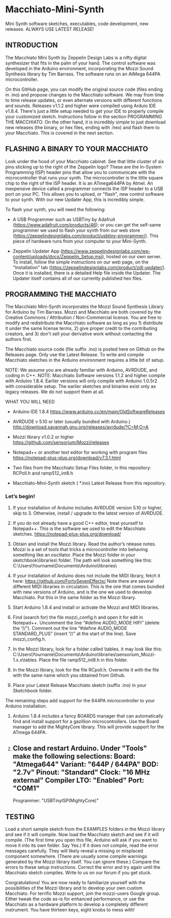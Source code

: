 # Macchiato-Mini-Synth
Mini Synth software sketches, executables, code development, new releases. ALWAYS USE LATEST RELEASE!

## INTRODUCTION

The Macchiato Mini Synth by Zeppelin Design Labs is a nifty digital synthesizer that fits in the palm of your hand. The control software was developed in the Arduino environment, incorporating the Mozzi Sound Synthesis library by Tim Barrass. The software runs on an AtMega 644PA microcontroller.

On this GitHub page, you can modify the original source code (files ending in .ino) and propose changes to the Macchiato software. We may from time to time release updates, or even alternate versions with  different functions and sounds. Releases v1.1.2 and higher were compiled using Arduio IDE v1.8.4. There's just a little setup needed to get your IDE to properly compile your customized sketch. Instructions follow in the section PROGRAMMING THE MACCHIATO. On the other hand, it is incredibly simple to just download new releases (the binary, or hex files, ending with .hex) and flash them to your Macchiato. This is covered in the next section.

## FLASHING A BINARY TO YOUR MACCHIATO

Look under the hood of your Macchiato cabinet. See that little cluster of six pins sticking up to the right of the Zeppelin logo? These are the In-System Programming (ISP) header pins that allow you to communicate with the microcontroller that runs your synth. The microcontroller is the little square chip to the right of the ISP header. It is an ATmega644PA  by Atmel. An inexpensive device called a programmer connects the ISP header to a USB port on your PC. This allows you to upload, or "flash", new control software to your synth.  With our new Updater App, this is incredibly simple.

To flash your synth, you will need the following:

* A USB Programmer such as USBTiny by Adafruit (https://www.adafruit.com/products/46); or you can get the self-same programmer we used to flash your synth from our web store (https://zeppelindesignlabs.com/product/usbtiny-programmer/). This piece of hardware runs from your computer to your Mini-Synth.

* Zeppelin Updater App (https://www.zeppelindesignlabs.com/wp-content/uploads/docs/Zeppelin_Setup.msi), hosted on our own server. To install, follow the simple instructions on our web page, on the "Installation" tab (https://zeppelindesignlabs.com/product/zdl-updater/). Once it is installed, there is a detailed Help file inside the Updater. The Updater itself contains all of our currently published hex files.

## PROGRAMMING THE MACCHIATO

The Macchiato Mini-Synth incorporates the Mozzi Sound Synthesis Library for Arduino by Tim Barrass. Mozzi and Macchiato are both covered by the Creative Commons / Attribution / Non-Commercial license. You are free to modify and redistribute the Macchiato software as long as you 1) distribute it under the same license terms, 2) give proper credit to the contributing creators, and 3) don't sell your derivative work without contacting the authors first. 

The Macchiato source code (file suffix .ino) is posted here on Github on the Releases page. Only use the Latest Release. To write and compile Macchiato sketches in the Arduino environment requires a little bit of setup. 

NOTE: We assume you are already familiar with Arduino, AVRDUDE, and coding in C++.
NOTE: Macchiato Software versions 1.1.2 and higher compile with Arduino 1.8.4. Earlier versions will only compile with Arduino 1.0.5r2 with considerable setup. The earlier sketches and binaries exist only as legacy releases. We do not support them at all.

WHAT YOU WILL NEED

* Arduino IDE 1.8.4 
https://www.arduino.cc/en/main/OldSoftwareReleases 
* AVRDUDE v 5.10 or later (usually bundled with Arduino.) 
http://download.savannah.gnu.org/releases/avrdude/?C=M;O=A

* Mozzi library v1.0.2 or higher
https://github.com/sensorium/Mozzi/releases

* Notepad++ or another text editor for working with program files
https://notepad-plus-plus.org/download/v7.3.1.html

* Two files from the Macchiato Setup Files folder, in this repository: RCPoll.h and ramp512_int8.h 

* Macchiato-Mini-Synth sketch ( *.ino) Latest Release from this repository.

### Let’s begin! 

1) If your installation of Arduino includes AVRDUDE version 5.10 or higher, skip to 3. Otherwise, install / upgrade to the latest version of AVRDUDE. 

2) If you do not already have a good C++ editor, treat yourself to Notepad++. This is the software we used to edit the Macchiato sketches. https://notepad-plus-plus.org/download/

3) Obtain and install the Mozzi library. Read the author’s release notes. Mozzi is a set of tools that tricks a microcontroller into behaving something like an oscillator. Place the Mozzi folder in your sketchbook\libraries\ folder. The path will look something like this:
C:\Users\Yourname\Documents\Arduino\libraries\

4) If your installation of Arduino does not include the MIDI library, fetch it here:
https://github.com/FortySevenEffects/
Note there are several different MIDI libraries in circulation. This is the one that comes bundled with new versions of Arduino, and is the one we used to deveolop Macchiato. Put this in the same folder as the Mozzi library.

5) Start Arduino 1.8.4 and install or activate the Mozzi and MIDI libraries. 

6) Find (search for) the file mozzi_config.h and open it for edit in Notepad++.
Uncomment the line “#define AUDIO_MODE HIFI” (delete the “//”). 
Comment out the line “#define AUDIO_MODE STANDARD_PLUS” (insert “//” at the start of the line). 
Save mozzi_config.h.

7) In the Mozzi library, look for a folder called \tables\. it may look like this: 
C:\Users\Yourname\Documents\Arduino\libraries\sensorium_Mozzi-1.x.x\tables\.
Place the file ramp512_int8.h in this folder.

8) In the Mozzi library, look for the file RCpoll.h. Overwrite it with the file with the same name which you obtained from Github.

9) Place your Latest Release Macchiato sketch (suffix .ino) in your Sketchbook folder.

The remaining steps add support for the 644PA microcontroller to your Arduino installation. 

1) Arduino 1.8.4 includes a fancy BOARDS manager that can automatically find and install support for a gazillion microcontrollers. Use the Board manager to add the MightyCore library. This will provide support for the ATmega 644PA.
  
2) Close and restart Arduino. Under "Tools" make the following selections:
      Board:  "Atmega644"
      Variant: "644P / 644PA"
      BOD: "2.7v"
      Pinout: "Standard"
      Clock: "16 MHz external"
      Compiler LTO: "Enabled"
      Port: "COM1"
      -----------------
      Programmer: "USBTinyISP(MightyCore)"

## TESTING

Load a short sample sketch from the EXAMPLES folders in the Mozzi library and see if it will compile. Now load the Macchiato sketch and see if it will compile. (The first time you open this file, Arduino will ask if you want to move it into its own folder. Say Yes.) If it does not compile, read the error messages carefully. They will likely reveal a missing or misplaced component somewhere. (There are usually some compile warnings generated by the Mozzi library itself. You can ignore these.) Compare the errors to these setup instructions. Correct the error and try again until the Macchiato sketch compiles. Write to us on our forum if you get stuck.

Congratulations! You are now ready to familiarize yourself with the possibilities of the Mozzi library and to develop your own custom Macchiato. For terrific Mozzi support, join the mozzi-users Google group. Either tweak the code as-is for enhanced performance, or use the Macchiato as a hardware platform to develop a completely different instrument. You have thirteen keys, eight knobs to mess with!
